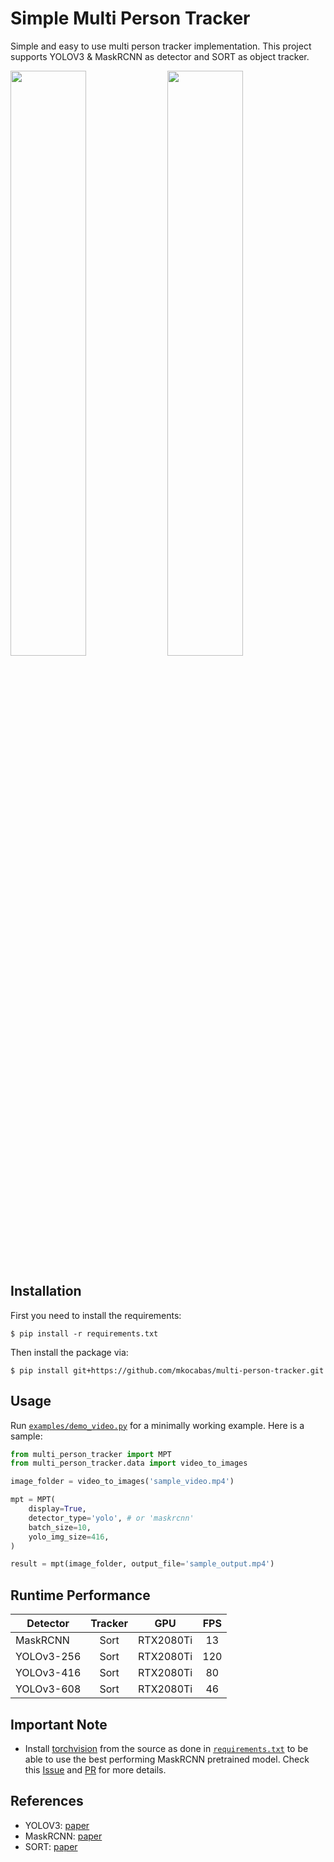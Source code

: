 # Simple Multi Person Tracker
Simple and easy to use multi person tracker implementation. This project supports YOLOV3 & MaskRCNN as detector and
SORT as object tracker.

<p float="center">
  <img src="https://s4.gifyu.com/images/out04257fef98d27cff.gif" width="49%" />
  <img src="https://s4.gifyu.com/images/out0da89d9409694658.gif" width="49%" />
</p>

## Installation
First you need to install the requirements:

    $ pip install -r requirements.txt

Then install the package via:

    $ pip install git+https://github.com/mkocabas/multi-person-tracker.git
    
## Usage
Run [`examples/demo_video.py`](examples/demo_video.py) for a minimally working example. Here is a sample:
```python
from multi_person_tracker import MPT
from multi_person_tracker.data import video_to_images

image_folder = video_to_images('sample_video.mp4')

mpt = MPT(
    display=True,
    detector_type='yolo', # or 'maskrcnn'
    batch_size=10,
    yolo_img_size=416,
)

result = mpt(image_folder, output_file='sample_output.mp4')
``` 
## Runtime Performance

| Detector    | Tracker                | GPU      | FPS      |
| ------------|:---------:|:--------:|:--------:|
| MaskRCNN    | Sort | RTX2080Ti | 13        |
| YOLOv3-256  | Sort | RTX2080Ti | 120       |
| YOLOv3-416  | Sort | RTX2080Ti | 80        |
| YOLOv3-608  | Sort | RTX2080Ti | 46        |

## Important Note
- Install [torchvision](https://github.com/pytorch/vision) from the source as done in 
[`requirements.txt`](requirements.txt) to be able to use the best performing MaskRCNN pretrained model. 
Check this [Issue](https://github.com/pytorch/vision/issues/1606) 
and [PR](https://github.com/pytorch/vision/pull/1609) for more details.

## References
- YOLOV3: [paper](https://pjreddie.com/media/files/papers/YOLOv3.pdf)
- MaskRCNN: [paper](https://arxiv.org/abs/1703.06870)
- SORT: [paper](https://arxiv.org/abs/1602.00763)